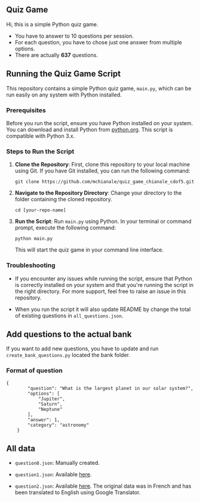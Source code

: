 ## Quiz Game
Hi, this is a simple Python quiz game.
- You have to answer to 10 questions per session.
- For each question, you have to chose just one answer from multiple options.
- There are actually **637** questions.

## Running the Quiz Game Script

This repository contains a simple Python quiz game, `main.py`, which can be run easily on any system with Python installed.

### Prerequisites

Before you run the script, ensure you have Python installed on your system. You can download and install Python from [python.org](https://www.python.org/downloads/). This script is compatible with Python 3.x.

### Steps to Run the Script

1. **Clone the Repository**: First, clone this repository to your local machine using Git. If you have Git installed, you can run the following command:

   ```
   git clone https://github.com/mchianale/quiz_game_chianale_cdof5.git
   ```

2. **Navigate to the Repository Directory**: Change your directory to the folder containing the cloned repository.

   ```
   cd [your-repo-name]
   ```

3. **Run the Script**: Run `main.py` using Python. In your terminal or command prompt, execute the following command:

   ```
   python main.py
   ```

   This will start the quiz game in your command line interface.

### Troubleshooting

- If you encounter any issues while running the script, ensure that Python is correctly installed on your system and that you're running the script in the right directory. For more support, feel free to raise an issue in this repository.

- When you run the script it will also update README by change the total of existing questions in `all_questions.json`.

## Add questions to the actual bank

If you want to add new questions, you have to update and run `create_bank_questions.py` located the bank folder.

### Format of question

```
{
        "question": "What is the largest planet in our solar system?",
        "options": [
            "Jupiter",
            "Saturn",
            "Neptune"
        ],
        "answer": 1,
        "category": "astronomy"
    }
```



## All data

- `question0.json`: Manually created.

- `question1.json`: Available [here](https://gist.github.com/cmota/f7919cd962a061126effb2d7118bec72).

- `question2.json`: Available [here](https://github.com/Eromnoj/quizAPI/blob/main/quiz.json). The original data was in French and has been translated to English using Google Translator.

